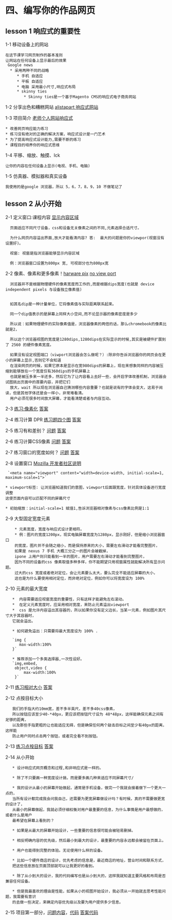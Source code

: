 # 四、编写你的作品网页

## lesson 1 响应式的重要性

1-1 移动设备上的网站

    在这节课学习网页制作的基本准则
    让网站在任何设备上显示最后的效果
     Google news
      * 采用两种不同的战略
         * 手机 自适应
         * 平板 自适应
         * 电脑 采用最小尺寸,响应式布局
         * skinny ties
            * Skinny ties是一个基于Magento CMS的响应式电子商务网站
   
   
1-2 分享出色和糟糕网站 [alistapart 响应式网站](https://alistapart.com/)
   
1-3 项目简介 [老师个人网站响应式](https://hurtlingthrough.space/)

    * 改善网页响应能力练习
    * 练习没有绝对的正确的解决方案，响应式设计是一门艺术
    * 为了提高响应式设计能力,需要不断的练习
    * 课程目的培养你的响应式思维

   
   
1-4 平移、缩放、触摸、lck

    让你的内容在任何设备上显示(电视、手机、电脑)
 
1-5 仿真器、模拟器和真实设备

    我使用的是google 浏览器，所以 5，6，7，8，9，10 不做笔记了
    
 
 ## lesson 2 从小开始
 
 2-1 定义窗口:课程内容 [显示内容区域](/image/lesson_2_1_view_port.png)
 
      页面适应不同尺寸设备，css和设备无关像素之间的不同,元素选择合适尺寸。 
     
      为什么网页内容溢出界面,放大才能看清内容? 答:  最大的问题是你的viewpor(视窗没有设置好)。
      
      视窗: 视窗是指浏览器能够显示内容区域
      
      例：浏览器窗口设置为800px 宽, 可视部分也为800px宽 
      


 2-2 像素、像素和更多像素！[harware pix](/image/lesson%202_2-1%20device%20pixe%20hardware%20pix.png) [no view port](/image/lesson%202_2-1%20noviewport%202-4.png)
 
      浏览器并不是根据物理硬件的像素宽度而工作的,而是根据dips宽度(也就是 device independent pixels 与设备独立像素值)
      
      
      如其名dip是一种计量单位，它将像素值与实际距离联系起来。
      
      同一个dip值表示的是屏幕上同样大小空间,而不论显示器的像素密度是多少
      
      所以说：如果物理硬件的实际像素值是，浏览器像素的两倍的话，那么chromebook的像素比就是2，
      
      所以这个浏览器视图的宽度是1280dips,1280dips在实际显示的时候,其实是被硬件扩展到了 2560 的硬件像素宽度。
  
      如果没有设定视图端口（viwport浏览器会怎么做呢？）:除非你告诉浏览器你的网页会在更小的屏幕上显示,否则它不会知道
      在渲染网页的时候，如果它原本是显示在宽980dips的屏幕上，现在来想象同样的内容被压缩到能够放在一个宽度仅有360dips的手机屏幕上
      也就是被压多来一半还多，然后它为了让内容看上去好一些，会开启字体改善机制，浏览器会试图挑出页面中的首要内容，并把它们
      放大，wait 所以现在浏览器自己猜测哪些内容重要？也就是说有的字体会变大，这易于阅读，但是其他字体还是会一样小，非常难看清。
      用户必须花很多时间放大屏幕，才能看清楚或者与内容互动。
      
    
   


 2-3 [练习:像素化](/image/2_2-3%20练习.png)  [答案](/image/2_2-3%20answer.png)
 
 2-4 练习计算 DPR  [练习题四个图](/image/lesson_2-2-4-DRP.png) [答案](/image/lesson_2-2-4-DRP_answer.png)
 
 2-5 练习有和差别？ [问题](/image/lesson_2-2-5-meat.png) [答案](/image/lesson_2-2-4-DRP_answer.png)
 
 2-6 练习计算CSS像素 [问题](/image/lesson_2-2-6-qustion.png) [答案](/image/lesson_2-2-6-answer.png)
 
 2-7 练习窗口的宽度如何？ [问题](/image/lesson_2-2-7-qustion.png) [答案](/image/lesson_2-2-7-answer.png)
 
 2-8 设置窗口 [Mozilla 开发者社区说明](https://developer.mozilla.org/zh-CN/docs/Mobile/Viewport_meta_tag)
    
     `<meta name="viewport" content="width=device-width, initial-scale=1, maximum-scale=1">`

    * viewport标签: 让浏览器知道我们的意图，viewport后面跟宽度，针对具体设备进行宽度调整
    这使页面内容可以匹配不同的屏幕尺寸
    
    * 初始缩放：initial-scale=1 赋值1,告诉浏览器相对像素与css像素比例是1:1
    
 2-9 大型固定宽度元素
        
        * 元素宽度，宽度与响应式设计更相符。
        * 例：图片的宽度1200px，现实电脑屏幕宽度为1280px，显示刚好，但是缩小浏览器窗口
        的宽度，图片并不会随之缩小，而是保持原来的大小，需要左右滑动才能看完整图片，
        如果是 nexus 7 手机 大概三分之一的图片会被截掉，
        ipone 上用户则只能看到一半的图片，用户需要左右滑动才能看到完整图片，
        因为不同的设备的css 像素取值多种多样，你不能期望只用视窗属性就能解决所有显示问题。
        过大的css 宽度或者绝对定位，会让元素要么太大，要么完全不能适应屏幕的大小，
        这也是为什么要使用相对定位，而非绝对定位，例如你可以将宽度设为 100%
        
 2-10 元素的最大宽度
 
       *  内容需要适应视窗宽度的重要性，只有这样才能避免左右滚动。
       *  在定义元素宽度时，应采用相对宽度，来防止元素溢出viewport
       *  css 是允许内容溢出其容器的，所以如果你没有定义边长，当某一元素，例如图片其尺寸大于其容器时，
       它就会溢出。
       
       * 如何避免溢出：只需要将最大宽度设为 100% .
       
       `img {
          max-width:100%
       }`
       
       * 推荐添加一个多类选择器,一次性设好。
       `img,embed,
        object,video {
            max-width:100%
        }`
        
 2-11 [练习相对大小](/image/lesson_2-2-11-question.png) [答案](/image/lesson_2-2-11-answer.png)
 
 2-12 点按目标大小
 
       我们的手指大约10mm宽，差不多半英尺，差不多40css像素，
       所以按钮应该至少40-*40px，更应该把按钮尺寸设为 48*48px，这样能确保元素之间有足够的距离，
       以及那些手指更粗的让也能适应无碍，但是确保任何两个敲击目标之间至少有40px的距离，这样能
       防止用户同时点击两个按钮，或者完全看不到按钮。
 
 
 2-13 [练习点按目标](/image/lesson_2-2-12-question.png) [答案](/image/lesson_2-2-12-answer.png)
 
 2-14 从小开始
        
       * 设计响应式网页概念和过程,和非响应式是一样的。
       
       * 除了不只要画一种宽度设计搞，而是要多画几种来适应不同屏幕尺寸/
      
       * 我的设计从最小的屏幕开始做起，通常是手机设备，做完一个我就会接着做下一个更大一点的，
       当所有设计都完成我会问我自己，还需要为更宽屏幕做设计吗？有时候，真的不需要做更宽的设计了，
       从最小的屏幕做起，我就必须仔细权衡对用户最重要的信息，为什么事情是用户最想做的，或者什么是用户
       最希望在屏幕上看到的？
       
       * 如果是从最大的屏幕开始设计，一些重要的信息很可能会被轻易删掉。
       
       * 相反明确内容的优先级，然后最小到最大的设计，最重要的内容永远都会被留在页面上。
       
       * 用户也能得到完整的体验。无论使用什么样的设备。
       
       * 比如一个硬件商店的设计，优先考虑的信息是，最近商店的地址，营业时间和联系方式，
       把这些信息放在页面顶部就可以让我更好的看到。
       
       * 除了从小到大的设计，我的代码编写也是从小到大的，这样我就知道主要风格和布局是否兼容任何设备。
       
       * 但是我最喜欢的理由是性能，如果从小的视图开始设计，我必须从一开始就去思考性能问题，我需要有意识
       的去做一些决定，来确定内容优先级以及要为用户提供多少信息。
       
 2-15 项目第一部分，[问题内容](/image/lesson_2-2-15-project.png)，[代码](lesson_4_project/Start)  [答案代码](lesson_4_project/RWDF%20L2%20Solution)
 